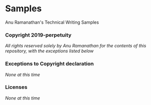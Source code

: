 # Samples
Anu Ramanathan's Technical Writing Samples  


### Copyright 2019-perpetuity
_All rights reserved solely by Anu Ramanathan for the contents of this repository, with the exceptions listed below_  
  
  
### Exceptions to Copyright declaration  
_None at this time_  
  
  
### Licenses  
_None at this time_  
